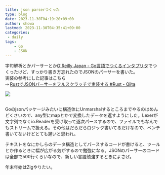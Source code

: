 ```yaml
---
title: json parserつくった
type: blog
date: 2023-11-30T04:19:20+09:00
author: showa
lastmod: 2023-11-30T04:35:41+09:00
categories:
 - daily
tags:
    - Go
    - JSON
---
```


字句解析とかパーサーとか[O'Reilly Japan - Go言語でつくるインタプリタ](https://www.oreilly.co.jp/books/9784873118222/)でつくったけど、すっかり書き方忘れたのでJSONのパーサーを書いた。  
実装の参考にした記事はこちら  
⇢ [RustでJSONパーサーをフルスクラッチで実装する #Rust - Qiita](https://qiita.com/togatoga/items/9d600e20325775f09547)  

<a  href="https://github.com/showa-93/json-parser">
    <img class="mw-100" src="https://gh-card.dev/repos/showa-93/json-parser.svg">
</a>

<br>
<br>

Goのjsonパッケージみたいに構造体にUnmarshalするところまでやるのはめんどくさいので、any型にmapとかで変換したデータを返すようにした。Lexerが文字列でなくio.Readerを受け取って逐次パースするので、ファイルでもなんでもストリームで扱える。その他はだらだらロジック書いてるだけなので、ベンチ書いてないけどとても遅いと思われ。  

テキストをなにかしらのデータ構造としてパースするコードが書けると、ツールとか作るときに幅が広がる気がするので勉強になる。JSONのパーサーのコードは全部で500行くらいなので、新しい言語勉強するときによさげ。  

年末年始はZigやりたい。  
